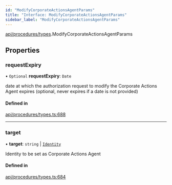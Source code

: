 ```yaml
---
id: "ModifyCorporateActionsAgentParams"
title: "Interface: ModifyCorporateActionsAgentParams"
sidebar_label: "ModifyCorporateActionsAgentParams"
---
```


[api/procedures/types](../../../../../modules/API/Procedures/Types/Types.md).ModifyCorporateActionsAgentParams

## Properties

### requestExpiry

• `Optional` **requestExpiry**: `Date`

date at which the authorization request to modify the Corporate Actions Agent expires (optional, never expires if a date is not provided)

#### Defined in

[api/procedures/types.ts:688](https://github.com/PolymeshAssociation/polymesh-sdk/blob/2d3ac2aea/src/api/procedures/types.ts#L688)

___

### target

• **target**: `string` \| [`Identity`](../../../../../classes/API/Entities/Identity/Identity.md)

Identity to be set as Corporate Actions Agent

#### Defined in

[api/procedures/types.ts:684](https://github.com/PolymeshAssociation/polymesh-sdk/blob/2d3ac2aea/src/api/procedures/types.ts#L684)
